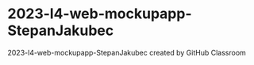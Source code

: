 # 2023-l4-web-mockupapp-StepanJakubec
2023-l4-web-mockupapp-StepanJakubec created by GitHub Classroom
